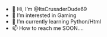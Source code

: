 - 👋 Hi, I’m @ItsCrusaderDude69
- 👀 I’m interested in Gaming
- 🌱 I’m currently learning Python/Html
- 📫 How to reach me SOON....
